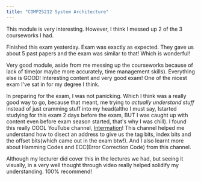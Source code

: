 ```yaml
---
title: "COMP25212 System Architecture"
---
```

This module is very interesting. However, I think I messed up 2 of the 3 courseworks I had.    

Finished this exam yesterday. Exam was exactly as expected. They gave us about 5 past papers and the exam was similar to that! Which is wonderful!  

Very good module, aside from me messing up the courseworks because of lack of time(or maybe more accurately, time management skills). Everything else is GOOD! Interesting content and very good exam! One of the nicest exam I've sat in for my degree I think.  

In preparing for the exam, I was not panicking. Which I think was a really good way to go, because that meant, me trying to *actually understand stuff*  instead of just cramming stuff into my head(altho I must say, Istarted studying for this exam 2 days before the exam, BUT I was caught up with content even before exam season started, that's why I was chill). I found this really COOL YouTube channel, [Intermation](https://www.youtube.com/@Intermation)! This channel helped me understand how to disect an address to give us the tag bits, index bits and the offset bits(which came out in the exam btw!). And I also learnt more about Hamming Codes and ECC(Error Correction Code) from this channel.  

Although my lecturer did cover this in the lectures we had, but seeing it visually, in a very well thought  through video really helped solidify my understanding. 100% recommend!